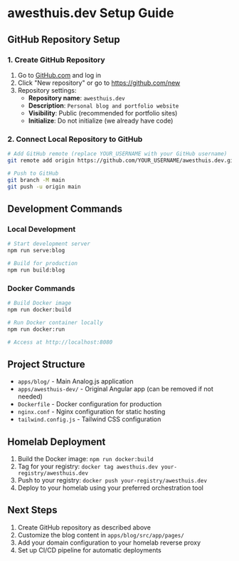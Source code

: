 # awesthuis.dev Setup Guide

## GitHub Repository Setup

### 1. Create GitHub Repository
1. Go to [GitHub.com](https://github.com) and log in
2. Click "New repository" or go to https://github.com/new
3. Repository settings:
   - **Repository name**: `awesthuis.dev`
   - **Description**: `Personal blog and portfolio website`
   - **Visibility**: Public (recommended for portfolio sites)
   - **Initialize**: Do not initialize (we already have code)

### 2. Connect Local Repository to GitHub
```bash
# Add GitHub remote (replace YOUR_USERNAME with your GitHub username)
git remote add origin https://github.com/YOUR_USERNAME/awesthuis.dev.git

# Push to GitHub
git branch -M main
git push -u origin main
```

## Development Commands

### Local Development
```bash
# Start development server
npm run serve:blog

# Build for production
npm run build:blog
```

### Docker Commands
```bash
# Build Docker image
npm run docker:build

# Run Docker container locally
npm run docker:run

# Access at http://localhost:8080
```

## Project Structure
- `apps/blog/` - Main Analog.js application
- `apps/awesthuis-dev/` - Original Angular app (can be removed if not needed)
- `Dockerfile` - Docker configuration for production
- `nginx.conf` - Nginx configuration for static hosting
- `tailwind.config.js` - Tailwind CSS configuration

## Homelab Deployment
1. Build the Docker image: `npm run docker:build`
2. Tag for your registry: `docker tag awesthuis.dev your-registry/awesthuis.dev`
3. Push to your registry: `docker push your-registry/awesthuis.dev`
4. Deploy to your homelab using your preferred orchestration tool

## Next Steps
1. Create GitHub repository as described above
2. Customize the blog content in `apps/blog/src/app/pages/`
3. Add your domain configuration to your homelab reverse proxy
4. Set up CI/CD pipeline for automatic deployments